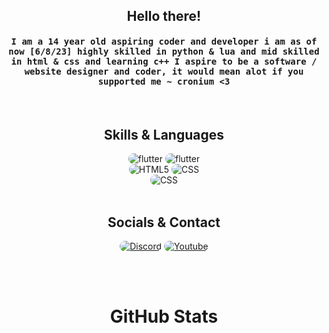 <div align="center">
<h2>Hello there!</h2>
</div>

<div align="center">
  <h4 align="center"><samp>I am a 14 year old aspiring coder and developer i am as of now [6/8/23] highly skilled in python & lua and mid skilled in html & css and learning c++ I aspire to be a software / website designer and coder, it would mean alot if you supported me  ~ cronium <3</samp></h4>
</div>

<br>

<h2 align="center">
    Skills & Languages
</h2>

<div align="center">
    <img src="https://img.shields.io/badge/Lua-171717?style=for-the-badge&logo=lua&logoColor=fff" alt = "flutter" style = "border-radius:15px"/>
    <img src="https://img.shields.io/badge/Python-171717?style=for-the-badge&logo=python&logoColor=fff" alt = "flutter" style = "border-radius:15px"/>
  <br>
    <img src="https://img.shields.io/badge/HTML5-171717?style=for-the-badge&logo=html5&logoColor=fff" alt="HTML5" style="border-radius:15px"/>
    <img src="https://img.shields.io/badge/CSS-171717?style=for-the-badge&logo=css3&logoColor=fff" alt="CSS" style="border-radius:15px"/>
  <br>
    <img src="https://img.shields.io/badge/C++-171717?style=for-the-badge&logo=cpp&logoColor=fff" alt="CSS" style="border-radius:15px"/>
</div>

<br>

<h2 align="center">
    Socials & Contact
</h2>

<div align="center">
  <a href="https://dsc.bio/ccronium"><img src="https://img.shields.io/badge/Discord-171717?style=for-the-badge&logo=discord&logoColor=fff" style="border-radius:15px" alt="Discord"></a>
  <a href="https://youtube.com/@ccronium"><img src="https://img.shields.io/badge/Youtube-171717?style=for-the-badge&logo=youtube&logoColor=fff" style="border-radius:15px" alt="Youtube"></a>
</div>

<br><br>
<h1 align="center">
    GitHub Stats
</h1>

<div align="center">
    <img align="center" src="https://github-readme-stats.vercel.app/api/top-langs/?username=ccronium&langs_count=50&layout=compact&theme=gruvbox_duo&hide_border=true&bg_color=000&title_color=fff&icon_color=fff&text_color=ffffff&count_private=true"  alt=""/>
</div>
<br/>

<div align="center">
    <img align="center" src="https://github-readme-stats.vercel.app/api?username=ccronium&theme=gruvbox_duo&show_icons=true&include_all_commits=true&count_private=true&theme=react&hide_border=true&bg_color=000&title_color=fff&icon_color=fff&text_color=ffffff&count_private=true"  alt=""/>
</div>

<br/>

<div align="center">
    <img align="center" src="https://github-readme-streak-stats.herokuapp.com/?user=ccronium&theme=gruvbox_duo&background=000&hide_border=true&ring=fff&currStreakLabel=fff&sideNums=fff&currStreakNum=fff&sideLabels=fff&text_color=ffffff&count_private=true"  alt=""/>
</div>
<br><br>
